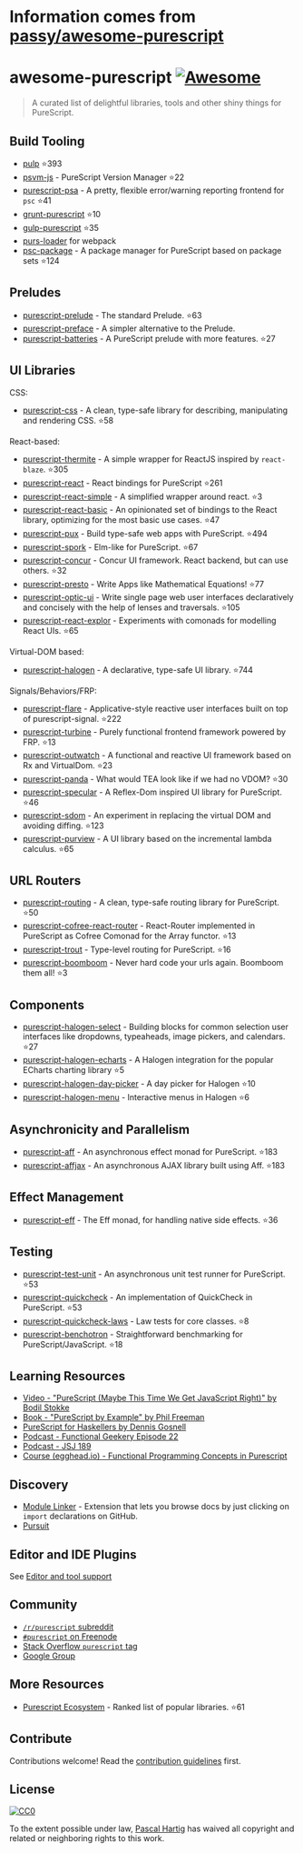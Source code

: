 # Information comes from [passy/awesome-purescript](https://github.com/passy/awesome-purescript)
# awesome-purescript [![Awesome](https://cdn.rawgit.com/sindresorhus/awesome/d7305f38d29fed78fa85652e3a63e154dd8e8829/media/badge.svg)](https://github.com/sindresorhus/awesome)

> A curated list of delightful libraries, tools and other shiny things for PureScript.

## Build Tooling

- [pulp](https://github.com/bodil/pulp) :star:393
- [psvm-js](https://github.com/ThomasCrvsr/psvm-js) - PureScript Version Manager :star:22
- [purescript-psa](https://github.com/natefaubion/purescript-psa) - A pretty, flexible error/warning reporting frontend for `psc` :star:41
- [grunt-purescript](https://github.com/purescript-contrib/grunt-purescript) :star:10
- [gulp-purescript](https://github.com/purescript-contrib/gulp-purescript) :star:35
- [purs-loader](https://github.com/ethul/purs-loader) for webpack
- [psc-package](https://github.com/purescript/psc-package) - A package manager for PureScript based on package sets :star:124

## Preludes

- [purescript-prelude](https://github.com/purescript/purescript-prelude) - The standard Prelude. :star:63
- [purescript-preface](https://github.com/paf31/purescript-preface) - A simpler alternative to the Prelude.
- [purescript-batteries](https://github.com/tfausak/purescript-batteries) - A PureScript prelude with more features. :star:27

## UI Libraries

CSS:

- [purescript-css](https://github.com/slamdata/purescript-css) - A clean, type-safe library for describing, manipulating and rendering CSS. :star:58

React-based:

- [purescript-thermite](https://github.com/paf31/purescript-thermite) - A simple wrapper for ReactJS inspired by `react-blaze`. :star:305
- [purescript-react](https://github.com/purescript-contrib/purescript-react) - React bindings for PureScript :star:261
- [purescript-react-simple](https://github.com/joneshf/purescript-react-simple) - A simplified wrapper around react. :star:3
- [purescript-react-basic](https://github.com/lumihq/purescript-react-basic) - An opinionated set of bindings to the React library, optimizing for the most basic use cases. :star:47
- [purescript-pux](https://github.com/alexmingoia/purescript-pux) - Build type-safe web apps with PureScript. :star:494
- [purescript-spork](https://github.com/natefaubion/purescript-spork) - Elm-like for PureScript. :star:67
- [purescript-concur](https://github.com/ajnsit/purescript-concur) - Concur UI framework. React backend, but can use others. :star:32
- [purescript-presto](https://github.com/juspay/purescript-presto) - Write Apps like Mathematical Equations! :star:77
- [purescript-optic-ui](https://github.com/zrho/purescript-optic-ui) - Write single page web user interfaces declaratively and concisely with the help of lenses and traversals. :star:105
- [purescript-react-explor](https://github.com/paf31/purescript-react-explore) - Experiments with comonads for modelling React UIs. :star:65

Virtual-DOM based:

- [purescript-halogen](https://github.com/slamdata/purescript-halogen) - A declarative, type-safe UI library. :star:744

Signals/Behaviors/FRP:

- [purescript-flare](https://github.com/sharkdp/purescript-flare) - Applicative-style reactive user interfaces built on top of purescript-signal. :star:222
- [purescript-turbine](https://github.com/funkia/purescript-turbine) - Purely functional frontend framework powered by FRP. :star:13
- [purescript-outwatch](https://github.com/OutWatch/purescript-outwatch) - A functional and reactive UI framework based on Rx and VirtualDom. :star:23
- [purescript-panda](https://github.com/i-am-tom/purescript-panda) - What would TEA look like if we had no VDOM? :star:30
- [purescript-specular](https://github.com/restaumatic/purescript-specular) - A Reflex-Dom inspired UI library for PureScript. :star:46
- [purescript-sdom](https://github.com/paf31/purescript-sdom) - An experiment in replacing the virtual DOM and avoiding diffing. :star:123
- [purescript-purview](https://github.com/paf31/purescript-purview) - A UI library based on the incremental lambda calculus. :star:65

## URL Routers

- [purescript-routing](https://github.com/slamdata/purescript-routing) - A clean, type-safe routing library for PureScript. :star:50
- [purescript-cofree-react-router](https://github.com/coot/purescript-cofree-react-router) - React-Router implemented in PureScript as Cofree Comonad for the Array functor. :star:13
- [purescript-trout](https://github.com/owickstrom/purescript-trout) - Type-level routing for PureScript. :star:16
- [purescript-boomboom](https://github.com/paluh/purescript-boomboom) - Never hard code your urls again. Boomboom them all! :star:3

## Components

- [purescript-halogen-select](https://github.com/citizennet/purescript-halogen-select) - Building blocks for common selection user interfaces like dropdowns, typeaheads, image pickers, and calendars. :star:27
- [purescript-halogen-echarts](https://github.com/slamdata/purescript-halogen-echarts) - A Halogen integration for the popular ECharts charting library :star:5
- [purescript-halogen-day-picker](https://github.com/rnons/purescript-halogen-day-picker) - A day picker for Halogen :star:10
- [purescript-halogen-menu](https://github.com/slamdata/purescript-halogen-menu) - Interactive menus in Halogen :star:6

## Asynchronicity and Parallelism

- [purescript-aff](https://github.com/slamdata/purescript-aff) - An asynchronous effect monad for PureScript. :star:183
- [purescript-affjax](https://github.com/slamdata/purescript-aff) - An asynchronous AJAX library built using Aff. :star:183

## Effect Management

- [purescript-eff](https://github.com/purescript/purescript-eff) - The Eff monad, for handling native side effects. :star:36

## Testing

- [purescript-test-unit](https://github.com/bodil/purescript-test-unit) - An asynchronous unit test runner for PureScript. :star:53
- [purescript-quickcheck](https://github.com/purescript/purescript-quickcheck) - An implementation of QuickCheck in PureScript. :star:53
- [purescript-quickcheck-laws](https://github.com/garyb/purescript-quickcheck-laws) - Law tests for core classes. :star:8
- [purescript-benchotron](https://github.com/hdgarrood/purescript-benchotron) - Straightforward benchmarking for PureScript/JavaScript. :star:18

## Learning Resources

- [Video - "PureScript (Maybe This Time We Get JavaScript Right)" by Bodil Stokke](https://www.youtube.com/watch?v=yIlDBPiMb0o)
- [Book - "PureScript by Example" by Phil Freeman](https://leanpub.com/purescript/read)
- [PureScript for Haskellers by Dennis Gosnell](http://www.arow.info/blog/posts/2015-12-17-purescript-intro.html)
- [Podcast - Functional Geekery Episode 22](https://www.functionalgeekery.com/episode-22-lambdaconf-2015-part-1/)
- [Podcast - JSJ 189](https://devchat.tv/js-jabber/189-jsj-purescript-with-john-a-de-goes-and-phil-freeman)
- [Course (egghead.io) - Functional Programming Concepts in Purescript](https://egghead.io/courses/functional-programming-concepts-in-purescript)

## Discovery

- [Module Linker](https://fiatjaf.alhur.es/module-linker/#/purescript) - Extension that lets you browse docs by just clicking on `import` declarations on GitHub.
- [Pursuit](https://pursuit.purescript.org/)

## Editor and IDE Plugins

See [Editor and tool support](https://github.com/purescript/purescript/wiki/Editor-and-tool-support)

## Community

- [`/r/purescript` subreddit](http://www.reddit.com/r/purescript)
- [`#purescript` on Freenode](http://webchat.freenode.net/?channels=purescript)
- [Stack Overflow `purescript` tag](http://stackoverflow.com/questions/tagged/purescript)
- [Google Group](https://groups.google.com/forum/#!forum/purescript)

## More Resources

- [Purescript Ecosystem](https://github.com/xgrommx/purescript-ecosystem) - Ranked list of popular libraries. :star:61

## Contribute

Contributions welcome! Read the [contribution guidelines](contributing.md) first.


## License

[![CC0](http://i.creativecommons.org/p/zero/1.0/88x31.png)](http://creativecommons.org/publicdomain/zero/1.0/)

To the extent possible under law, [Pascal Hartig](https://passy.me/) has waived all copyright and related or neighboring rights to this work.

